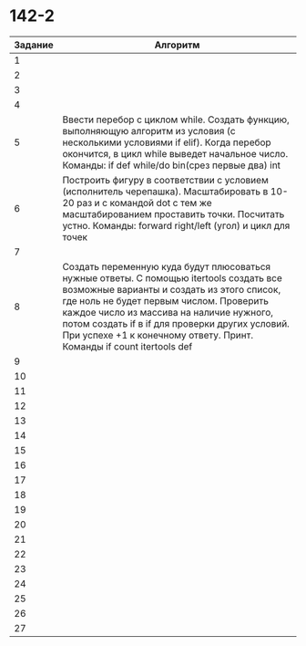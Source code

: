 # 142-2
| Задание | Алгоритм |
| ------ | ------ |
| 1 | |
| 2 | |
| 3 | |
| 4 | |
| 5 | Ввести перебор с циклом while. Создать функцию, выполняющую алгоритм из условия (с несколькими условиями if elif). Когда перебор окончится, в цикл while выведет начальное число. Команды: if def while/do bin(срез первые два) int  |
| 6 | Построить фигуру в соответствии с условием (исполнитель черепашка). Масштабировать в 10-20 раз и с командой dot с тем же масштабированием проставить точки. Посчитать устно. Команды: forward right/left (угол) и цикл для точек |
| 7 | |
| 8 | Создать переменную куда будут плюсоваться нужные ответы. С помощью itertools создать все возможные варианты и создать из этого список, где ноль не будет первым числом. Проверить каждое число из массива на наличие нужного, потом создать if в if для проверки других условий. При успехе +1 к конечному ответу. Принт. Команды if count itertools def |
| 9 | |
| 10 | |
| 11 | |
| 12 | |
| 13 | |
| 14 | |
| 15 | |
| 16 | |
| 17 | |
| 18 | |
| 19 | |
| 20 | |
| 21 | |
| 22 | |
| 23 | |
| 24 | |
| 25 | |
| 26 | |
| 27 | |
